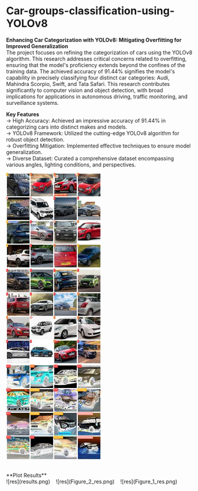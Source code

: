 # Car-groups-classification-using-YOLOv8

**Enhancing Car Categorization with YOLOv8: Mitigating Overfitting for Improved Generalization**<br>
The project focuses on refining the categorization of cars using the YOLOv8 algorithm. This research addresses critical concerns related to overfitting, ensuring that the model's proficiency extends beyond the confines of the training data. The achieved accuracy of 91.44% signifies the model's capability in precisely classifying four distinct car categories: Audi, Mahindra Scorpio, Swift, and Tata Safari. This research contributes significantly to computer vision and object detection, with broad implications for applications in autonomous driving, traffic monitoring, and surveillance systems.

**Key Features**<br>
-> High Accuracy: Achieved an impressive accuracy of 91.44% in categorizing cars into distinct makes and models. <br>
-> YOLOv8 Framework: Utilized the cutting-edge YOLOv8 algorithm for robust object detection. <br>
-> Overfitting Mitigation: Implemented effective techniques to ensure model generalization. <br>
-> Diverse Dataset: Curated a comprehensive dataset encompassing various angles, lighting conditions, and perspectives.<br>

![Training image](train_batch1.jpg)    &nbsp;&nbsp;       ![Training image](train_batch1250.jpg) &nbsp;&nbsp;
![validation](val_batch0_labels.jpg)          

<br>
**Plot Results**  <br>
![res](results.png) &nbsp;&nbsp; ![res](Figure_2_res.png)  &nbsp;&nbsp;
![res](Figure_1_res.png)
